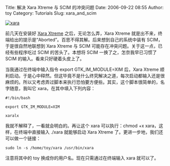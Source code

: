 Title: 解决 Xara Xtreme 与 SCIM 的冲突问题
Date: 2006-09-22 08:55
Author: toy
Category: Tutorials
Slug: xara_and_scim

[![xara](http://i.linuxtoy.org/i/xara_s.png)](http://i.linuxtoy.org/i/xara.png)

前几天在安装好 [Xara Xtreme](http://www.xaraxtreme.org)
之后，无论怎么弄，Xara Xtreme
就是出不来，终端给出的提示是“Aborted”。百思不得其解。后来想到自己的系统中装有
SCIM，于是很自然地联想到 Xara Xtreme 与 SCIM
可能存在冲突问题。关于这一点，已经有些程序吃过 SCIM 的苦头了。本想将
SCIM 一换了之，怎奈我早已习惯了 SCIM 的输入。看来只好硬着头皮上了。

当我通过在终端中输入指令 export GTK\_IM\_MODULE=XIM 后，Xara Xtreme
顺利启动。于是心中释然。但这毕竟不是什么终究解决之道，每次启动都输入还是很麻烦的。所以又考虑弄过脚本来执行恐怕要方便些。其实，这个脚本很简单的，名字随意，我叫它
xara，在其中填入下列内容：

    #!/bin/bash

    export GTK_IM_MODULE=XIM

    xaralx

我就不解释了，一看就会明白的。再让这个 xara 可以执行：chmod +x
xara，这样，在终端中直接输入 ./xara 就能够启动 Xara Xtreme
了。更进一步地，我们还可以做一个链接：

    sudo ln -s /home/toy/xara /usr/bin/xara

注意将其中的 toy 换成你的用户名。现在只需通过在终端输入 xara 就可以了。
